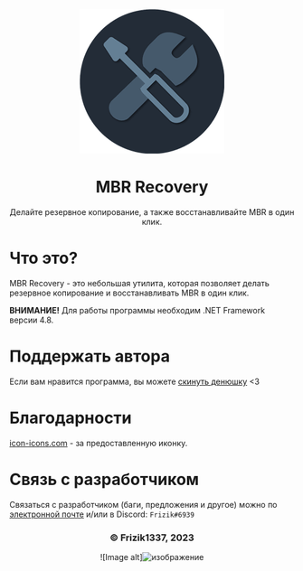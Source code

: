 <div align="center">

![Image alt](https://raw.githubusercontent.com/frizik1337/MBR-Recovery/main/img/MBR%20Recovery.png)


# MBR Recovery

Делайте резервное копирование, а также восстанавливайте MBR в один клик.

</div>

# Что это?

MBR Recovery - это небольшая утилита, которая позволяет делать резервное копирование и восстанавливать MBR в один клик.

**ВНИМАНИЕ!** Для работы программы необходим .NET Framework версии 4.8.


# Поддержать автора

Если вам нравится программа, вы можете [скинуть денюшку](https://www.donationalerts.com/r/frizik1337d) <3

# Благодарности
[icon-icons.com](https://icon-icons.com/ru/%D0%B7%D0%BD%D0%B0%D1%87%D0%BE%D0%BA/%D0%BE%D1%84%D0%B8%D1%81-%D1%80%D0%B5%D0%BC%D0%BE%D0%BD%D1%82-%D0%B8%D0%BD%D1%81%D1%82%D1%80%D1%83%D0%BC%D0%B5%D0%BD%D1%82-%D0%BE%D1%82%D0%B2%D0%B5%D1%80%D1%82%D0%BA%D0%B8-%D0%B8%D0%BD%D1%81%D1%82%D1%80%D1%83%D0%BC%D0%B5%D0%BD%D1%82%D1%8B-%D0%B3%D0%B0%D0%B5%D1%87%D0%BD%D1%8B%D0%B9-%D0%BA%D0%BB%D1%8E%D1%87/107766) - за предоставленную иконку.

# Связь с разработчиком

Связаться с разработчиком (баги, предложения и другое) можно по [электронной почте](mailto:frizikcreate@gmail.com) и/или в Discord: ```Frizik#6939```

<div align="center">

### © Frizik1337, 2023
![Image alt]![изображение](https://github.com/frizik1337/MBR-Recovery/assets/124034286/d9b476c5-6365-424a-a835-22035a406549)

</div>



  
